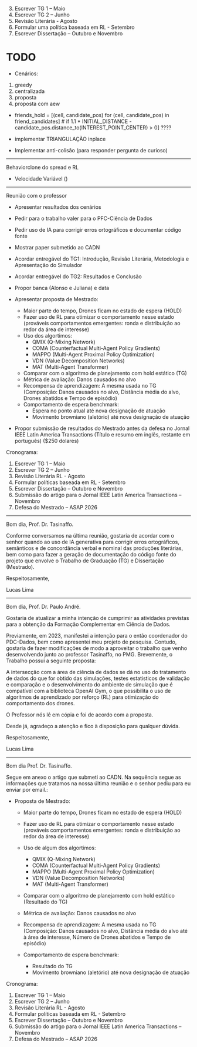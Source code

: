 3)	Escrever TG 1 – Maio
4)	Escrever TG 2 – Junho
5)	Revisão Literária - Agosto
6)	Formular uma política baseada em RL - Setembro
7)	Escrever Dissertação – Outubro e Novembro


# TODO

- Cenários:
1) greedy
2) centralizada
3) proposta
4) proposta com aew


- friends_hold = [(cell, candidate_pos) for (cell, candidate_pos) in friend_candidates] # if 1.1 * INITIAL_DISTANCE - candidate_pos.distance_to(INTEREST_POINT_CENTER) > 0] ????

- implementar TRIANGULAÇÃO inplace
- Implementar anti-colisão (para responder pergunta de curioso)
-------------------------------------------------------------

Behaviorclone do spread e RL
- Velocidade Variável ()
-------------------------------------------------------------


Reunião com o professor

- Apresentar resultados dos cenários
- Pedir para o trabalho valer para o PFC-Ciência de Dados
- Pedir uso de IA para corrigir erros ortográficos e documentar código fonte
- Mostrar paper submetido ao CADN
- Acordar entregável do TG1: Introdução, Revisão Literária, Metodologia e Apresentação do Simulador
- Acordar entregável do TG2: Resultados e Conclusão
- Propor banca (Alonso e Juliana) e data 
- Apresentar proposta de Mestrado:
    - Maior parte do tempo, Drones ficam no estado de espera (HOLD)
    - Fazer uso de RL para otimizar o comportamento nesse estado (prováveis comportamentos emergentes: ronda e distribuição ao redor da área de interesse)
    - Uso dos algortimos:
        - QMIX (Q-Mixing Network)
        - COMA (Counterfactual Multi-Agent Policy Gradients)
        - MAPPO (Multi-Agent Proximal Policy Optimization)
        - VDN (Value Decomposition Networks)
        - MAT (Multi-Agent Transformer)
    - Comparar com o algoritmo de planejamento com hold estático (TG)
    - Métrica de avaliação: Danos causados no alvo
    - Recompensa de aprendizagem: A mesma usada no TG (Composição: Danos causados no alvo, Distância média do alvo, Drones abatidos e Tempo de episódio)
    - Comportamento de espera benchmark:
        - Espera no ponto atual até nova designação de atuação
        - Movimento browniano (aletório) até nova designação de atuação

- Propor submissão de resultados do Mestrado antes da defesa no Jornal IEEE Latin America Transactions (Título e resumo em inglês, restante em português) ($250 dolares)

Cronograma:
1)	Escrever TG 1 – Maio
2)	Escrever TG 2 – Junho
3)	Revisão Literária RL - Agosto
4)	Formular políticas baseada em RL - Setembro
5)	Escrever Dissertação – Outubro e Novembro
6)	Submissão do artigo para o Jornal IEEE Latin America Transactions – Novembro
7)	Defesa do Mestrado – ASAP 2026


_____________________________________________________

Bom dia, Prof. Dr. Tasinaffo.

Conforme conversamos na última reunião, gostaria de acordar com o senhor quando ao uso de IA generativa para corrigir erros ortográficos, semânticos e de concordância verbal e nominal das produções literárias, bem como para fazer a geração de documentação do código fonte do projeto que envolve o Trabalho de Graduação (TG) e Dissertação (Mestrado).

Respeitosamente,

Lucas Lima
_____________________________________________________
Bom dia, Prof. Dr. Paulo André.

Gostaria de atualizar a minha intenção de cumprimir as atividades previstas para a obtenção da Formação Complementar em Ciência de Dados.

Previamente, em 2023, manifestei a intenção para o então coordenador do PDC-Dados, bem como apresentei meu projeto de pesquisa. Contudo, gostaria de fazer modificações de modo a aproveitar o trabalho que venho desenvolvendo junto ao professor Tasinaffo, no PMG. Brevemente, o Trabalho possui a seguinte proposta:


A intersecção com a área de ciência de dados se dá no uso do tratamento de dados do que for obtido das simulações, testes estatisticos de validação e comparação e o desenvolvimento do ambiente de simulação que é compatível com a biblioteca OpenAI Gym, o que possibilita o uso de algoritmos de aprendizado por reforço (RL) para otimização do comportamento dos drones.

O Professor nós lê em cópia e foi de acordo com a proposta.

Desde já, agradeço a atenção e fico à disposição para qualquer dúvida.

Respeitosamente,

Lucas Lima

_____________________________________________________

Bom dia Prof. Dr. Tasinaffo.

Segue em anexo o artigo que submeti ao CADN. Na sequência segue as informações que tratamos na nossa última reunião e o senhor pediu para eu enviar por email.:

- Proposta de Mestrado:
    - Maior parte do tempo, Drones ficam no estado de espera (HOLD)
    - Fazer uso de RL para otimizar o comportamento nesse estado (prováveis comportamentos emergentes: ronda e distribuição ao redor da área de interesse)
    - Uso de algum dos algortimos:
        - QMIX (Q-Mixing Network)
        - COMA (Counterfactual Multi-Agent Policy Gradients)
        - MAPPO (Multi-Agent Proximal Policy Optimization)
        - VDN (Value Decomposition Networks)
        - MAT (Multi-Agent Transformer)

    - Comparar com o algoritmo de planejamento com hold estático (Resultado do TG)
    - Métrica de avaliação: Danos causados no alvo
    - Recompensa de aprendizagem: A mesma usada no TG (Composição: Danos causados no alvo, Distância média do alvo até à área de interesse, Número de Drones abatidos e Tempo de        episódio)
    - Comportamento de espera benchmark:
        - Resultado do TG
        - Movimento browniano (aletório) até nova designação de atuação


Cronograma:
1)	Escrever TG 1 – Maio
2)	Escrever TG 2 – Junho
3)	Revisão Literária RL - Agosto
4)	Formular políticas baseada em RL - Setembro
5)	Escrever Dissertação – Outubro e Novembro
6)	Submissão do artigo para o Jornal IEEE Latin America Transactions – Novembro
7)	Defesa do Mestrado – ASAP 2026